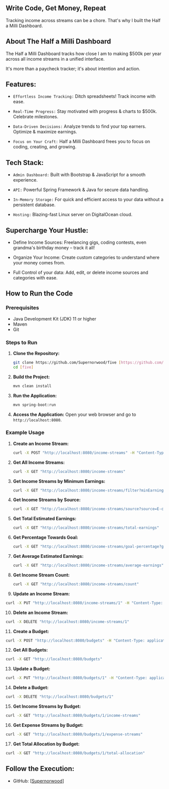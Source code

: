 ## Write Code, Get Money, Repeat

Tracking income across streams can be a chore. That's why I built the Half a Milli Dashboard.

## About The Half a Milli Dashboard

The Half a Milli Dashboard tracks how close I am to making $500k per year across all income streams in a unified interface.

It's more than a paycheck tracker; it's about intention and action.

## Features:

- `Effortless Income Tracking:` Ditch spreadsheets! Track income with ease.

- `Real-Time Progress:` Stay motivated with progress & charts to $500k. Celebrate milestones.

- `Data-Driven Decisions:` Analyze trends to find your top earners. Optimize & maximize earnings.

- `Focus on Your Craft:` Half a Milli Dashboard frees you to focus on coding, creating, and growing.

## Tech Stack:

- `Admin Dashboard:` Built with Bootstrap & JavaScript for a smooth experience.

- `API:` Powerful Spring Framework & Java for secure data handling.

- `In-Memory Storage:` For quick and efficient access to your data without a persistent database.

- `Hosting:` Blazing-fast Linux server on DigitalOcean cloud.

## Supercharge Your Hustle:

- Define Income Sources: Freelancing gigs, coding contests, even grandma's birthday money – track it all!

- Organize Your Income: Create custom categories to understand where your money comes from.

- Full Control of your data: Add, edit, or delete income sources and categories with ease.

## How to Run the Code

### Prerequisites

- Java Development Kit (JDK) 11 or higher
- Maven
- Git

### Steps to Run

1. **Clone the Repository:**

   ```bash
   git clone https://github.com/Supernorwood/five [https://github.com/Supernorwood/five]
   cd [five]
   ```

2. **Build the Project:**

   ```bash
   mvn clean install
   ```

3. **Run the Application:**

   ```bash
   mvn spring-boot:run
   ```

4. **Access the Application:**
   Open your web browser and go to `http://localhost:8080`.

### Example Usage

1. **Create an Income Stream:**

   ```bash
   curl -X POST "http://localhost:8080/income-streams" -H "Content-Type: application/json" -d '{"estimatedEarningsPerYear":30000.00, "source":"New Source", "name":"New Name", "description":"New Description"}'
   ```

2. **Get All Income Streams:**

   ```bash
   curl -X GET "http://localhost:8080/income-streams"
   ```

3. **Get Income Streams by Minimum Earnings:**

   ```bash
   curl -X GET "http://localhost:8080/income-streams/filter?minEarnings=20000"
   ```

4. **Get Income Streams by Source:**

   ```bash
   curl -X GET "http://localhost:8080/income-streams/source?source=E-commerce Store"
   ```

5. **Get Total Estimated Earnings:**

   ```bash
   curl -X GET "http://localhost:8080/income-streams/total-earnings"
   ```

6. **Get Percentage Towards Goal:**

   ```bash
   curl -X GET "http://localhost:8080/income-streams/goal-percentage?goal=500000"
   ```

7. **Get Average Estimated Earnings:**

   ```bash
   curl -X GET "http://localhost:8080/income-streams/average-earnings"
   ```

8. **Get Income Stream Count:**

   ```bash
   curl -X GET "http://localhost:8080/income-streams/count"
   ```

9. **Update an Income Stream:**

```bash
curl -X PUT "http://localhost:8080/income-streams/1" -H "Content-Type: application/json" -d '{"estimatedEarningsPerYear":25000.00, "source":"Updated Source", "name":"Updated Name", "description":"Updated Description"}'
```

10. **Delete an Income Stream:**

```bash
curl -X DELETE "http://localhost:8080/income-streams/1"
```

11. **Create a Budget:**

```bash
curl -X POST "http://localhost:8080/budgets" -H "Content-Type: application/json" -d '{"allocation":5000.00, "category":"Marketing", "description":"Budget for marketing campaigns"}'
```

12. **Get All Budgets:**

```bash
curl -X GET "http://localhost:8080/budgets"
```

13. **Update a Budget:**

```bash
curl -X PUT "http://localhost:8080/budgets/1" -H "Content-Type: application/json" -d '{"allocation":15000.00, "category":"Operations", "description":"Updated budget for operational expenses"}'
```

14. **Delete a Budget:**

```bash
curl -X DELETE "http://localhost:8080/budgets/1"
```

15. **Get Income Streams by Budget:**

```bash
curl -X GET "http://localhost:8080/budgets/1/income-streams"
```

16. **Get Expense Streams by Budget:**

```bash
curl -X GET "http://localhost:8080/budgets/1/expense-streams"
```

17. **Get Total Allocation by Budget:**

```bash
curl -X GET "http://localhost:8080/budgets/1/total-allocation"
```

## Follow the Execution:

- GitHub: [[Supernorwood](https://github.com/Supernorwood/five)]
